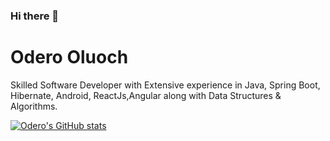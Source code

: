 ### Hi there 👋


# Odero Oluoch
Skilled Software Developer with Extensive experience in Java, Spring Boot, Hibernate, Android, ReactJs,Angular along with Data Structures & Algorithms.


[![Odero's GitHub stats](https://github-readme-stats.vercel.app/api?username=OderoOluoch)](https://github.com/anuraghazra/github-readme-stats)





<!--


Here are some ideas to get you started:

- 🔭 I’m currently working on ...
- 🌱 I’m currently learning ...
- 👯 I’m looking to collaborate on ...
- 🤔 I’m looking for help with ...
- 💬 Ask me about ...
- 📫 How to reach me: ...
- 😄 Pronouns: ...
- ⚡ Fun fact: ...
-->
